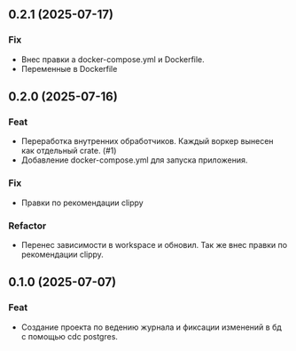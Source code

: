 ## 0.2.1 (2025-07-17)

### Fix

- Внес правки а docker-compose.yml и Dockerfile.
- Переменные в Dockerfile

## 0.2.0 (2025-07-16)

### Feat

- Переработка внутренних обработчиков.  Каждый воркер вынесен как отдельный crate. (#1)
- Добавление docker-compose.yml для запуска приложения.

### Fix

- Правки по рекомендации clippy

### Refactor

- Перенес зависимости в workspace и обновил. Так же внес правки по рекомендации clippy.

## 0.1.0 (2025-07-07)

### Feat

- Создание проекта по ведению журнала и фиксации изменений в бд с помощью cdc postgres.

